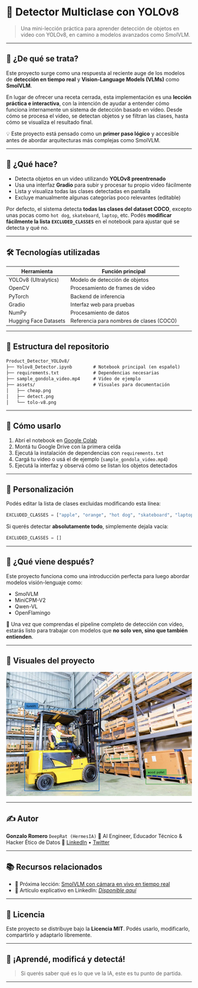 # 🎥 Detector Multiclase con YOLOv8

> Una mini-lección práctica para aprender detección de objetos en video con YOLOv8, en camino a modelos avanzados como SmolVLM.

---

## 🧠 ¿De qué se trata?

Este proyecto surge como una respuesta al reciente auge de los modelos de **detección en tiempo real** y **Vision-Language Models (VLMs)** como **SmolVLM**.

En lugar de ofrecer una receta cerrada, esta implementación es una **lección práctica e interactiva**, con la intención de ayudar a entender cómo funciona internamente un sistema de detección basado en vídeo. Desde cómo se procesa el video, se detectan objetos y se filtran las clases, hasta cómo se visualiza el resultado final.

💡 Este proyecto está pensado como un **primer paso lógico** y accesible antes de abordar arquitecturas más complejas como SmolVLM.

---

## 🎯 ¿Qué hace?

* Detecta objetos en un video utilizando **YOLOv8 preentrenado**
* Usa una interfaz **Gradio** para subir y procesar tu propio video fácilmente
* Lista y visualiza todas las clases detectadas en pantalla
* Excluye manualmente algunas categorías poco relevantes (editable)

Por defecto, el sistema detecta **todas las clases del dataset COCO**, excepto unas pocas como `hot dog`, `skateboard`, `laptop`, etc.
Podés **modificar fácilmente la lista `EXCLUDED_CLASSES`** en el notebook para ajustar qué se detecta y qué no.

---

## 🛠️ Tecnologías utilizadas

| Herramienta           | Función principal                        |
| --------------------- | ---------------------------------------- |
| YOLOv8 (Ultralytics)  | Modelo de detección de objetos           |
| OpenCV                | Procesamiento de frames de video         |
| PyTorch               | Backend de inferencia                    |
| Gradio                | Interfaz web para pruebas                |
| NumPy                 | Procesamiento de datos                   |
| Hugging Face Datasets | Referencia para nombres de clases (COCO) |

---

## 📂 Estructura del repositorio

```
Product_Detector_YOLOv8/
├── Yolov8_Detector.ipynb        # Notebook principal (en español)
├── requirements.txt             # Dependencias necesarias
├── sample_gondola_video.mp4     # Video de ejemplo
├── assets/                      # Visuales para documentación
│   ├── cheap.png
│   ├── detect.png
│   └── tolo-v8.png
```

---

## 🚀 Cómo usarlo

1. Abrí el notebook en [Google Colab](https://colab.research.google.com/)
2. Montá tu Google Drive con la primera celda
3. Ejecutá la instalación de dependencias con `requirements.txt`
4. Cargá tu video o usá el de ejemplo (`sample_gondola_video.mp4`)
5. Ejecutá la interfaz y observá cómo se listan los objetos detectados

---

## 🧪 Personalización

Podés editar la lista de clases excluidas modificando esta línea:

```python
EXCLUDED_CLASSES = ["apple", "orange", "hot dog", "skateboard", "laptop"]
```

Si querés detectar **absolutamente todo**, simplemente dejala vacía:

```python
EXCLUDED_CLASSES = []
```

---

## 🧭 ¿Qué viene después?

Este proyecto funciona como una introducción perfecta para luego abordar modelos visión-lenguaje como:

* SmolVLM
* MiniCPM-V2
* Qwen-VL
* OpenFlamingo

🧠 Una vez que comprendas el pipeline completo de detección con vídeo, estarás listo para trabajar con modelos que **no solo ven, sino que también entienden**.

---

## 📸 Visuales del proyecto

<img src="assets/detect.png" width="600">

---

## ✍️ Autor

**Gonzalo Romero**
`DeepRat (HermesIA)`
📍 AI Engineer, Educador Técnico & Hacker Ético de Datos
🔗 [LinkedIn](https://www.linkedin.com/in/tu-linkedin) • [Twitter](https://twitter.com/tu-twitter)

---

## 📚 Recursos relacionados

* 🧠 Próxima lección: [SmolVLM con cámara en vivo en tiempo real](https://github.com/ngxson/smolvlm-realtime-webcam)
* 📖 Artículo explicativo en LinkedIn: *[Disponible aquí](https://www.linkedin.com/posts/tu-articulo)*

---

## 🪪 Licencia

Este proyecto se distribuye bajo la **Licencia MIT**.
Podés usarlo, modificarlo, compartirlo y adaptarlo libremente.

---

## 🧠 ¡Aprendé, modificá y detectá!

> Si querés saber qué es lo que ve la IA, este es tu punto de partida.

---
